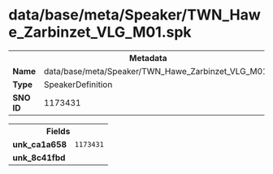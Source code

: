 <h1>data/base/meta/Speaker/TWN_Hawe_Zarbinzet_VLG_M01.spk</h1><table><tr><th colspan="100%">Metadata</th></tr><tr><td><b>Name</b></td><td>data/base/meta/Speaker/TWN_Hawe_Zarbinzet_VLG_M01.spk</td></tr><tr><td><b>Type</b></td><td>SpeakerDefinition</td></tr><tr><td><b>SNO ID</b></td><td>1173431</td></tr></table>

<table><tr><th colspan="100%">Fields</th></tr><tr><td><b>unk_ca1a658</b></td><td><code>1173431</code></td></tr><tr><td><b>unk_8c41fbd</b></td><td></td></tr></table>

